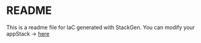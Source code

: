 # README
This is a readme file for IaC generated with StackGen.
You can modify your appStack -> [here](http://main.dev.stackgen.com/appstacks/f316200b-b8ba-4828-a26e-23bc09ac670e)
